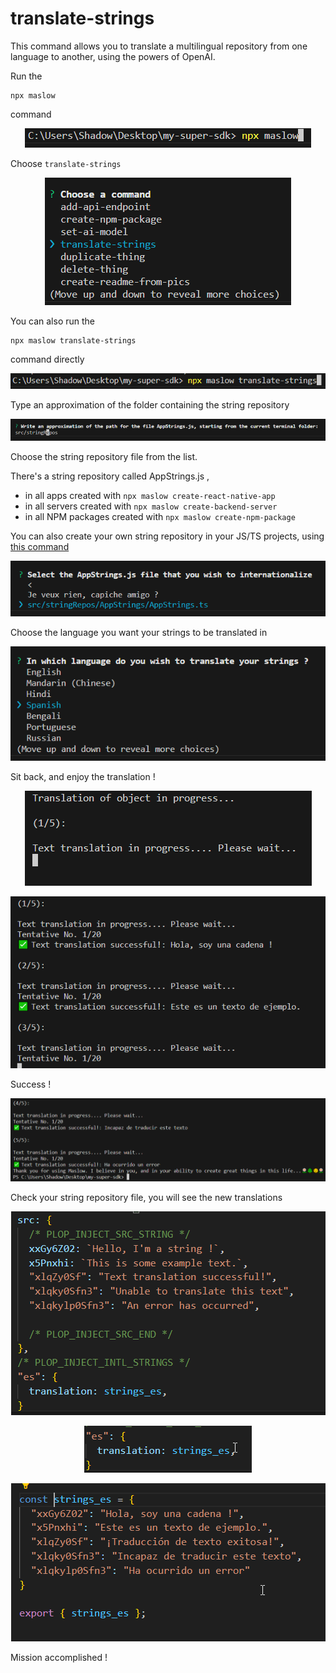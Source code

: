 
# translate-strings

This command allows you to translate a multilingual repository from one language to another, using the powers of OpenAI.

Run the 

```
npx maslow
``` 

command

<p align="center">
  <img src="assets\1e4dc93e9cf29bcb3d0703c0ef7a4ca9.png" alt="">
</p>

Choose ```translate-strings```

<p align="center">
  <img src="assets\4125f871d108ac5f59314be2b11c3afc.png" alt="">
</p>

You can also run the 

```
npx maslow translate-strings
``` 

command directly

<p align="center">
  <img src="assets\9e7186b857003ef5f20c060e77bcbf60.png" alt="">
</p>

Type an approximation of the folder containing the string repository

<p align="center">
  <img src="assets\2314a47ce1771c7294dab9dd5d932f30.png" alt="">
</p>

Choose the string repository file from the list.

There's a string repository called AppStrings.js , 

- in all apps created with `npx maslow create-react-native-app`
- in all servers created with `npx maslow create-backend-server`
- in all NPM packages created with `npx maslow create-npm-package`

You can also create your own string repository in your JS/TS projects, using [this command](../generate/string_repo/README.md)

<p align="center">
  <img src="assets\914840e1a9b23f42b4ffc8cf9644c28d.png" alt="">
</p>

Choose the language you want your strings to be translated in

<p align="center">
  <img src="assets\d5c36670f78dea483336afd56f15cd5b.png" alt="">
</p>

Sit back, and enjoy the translation !

<p align="center">
  <img src="assets\51124a8124c328504ef976029fd05c45.png" alt="">
</p>

<p align="center">
  <img src="assets\ee646ca981d8d281e478a86833c8d25f.png" alt="">
</p>

Success !

<p align="center">
  <img src="assets\646f915f838347dc014413412af08ce1.png" alt="">
</p>

Check your string repository file, you will see the new translations

<p align="center">
  <img src="assets\e9d0f98988f5529193088831cd270e01.png" alt="">
</p>

<p align="center">
  <img src="assets\78ba0287fc8d9b8e6671fa1ea64ae800.png" alt="">
</p>

<p align="center">
  <img src="assets\a3383a87224f1a21304b2d9c56da30a0.png" alt="">
</p>

Mission accomplished !
